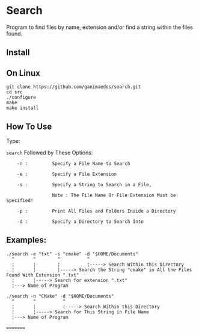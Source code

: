 # Search
Program to find files by name, extension and/or find a string within the files found.

## Install 
## On Linux
```
git clone https://github.com/ganimaedes/search.git
cd src
./configure
make
make install
```

## How To Use

Type:

`search` Followed by These Options:
```
	-n : 		 Specify a File Name to Search

	-e : 		 Specify a File Extension

	-s : 		 Specify a String to Search in a File, 

       			 Note : The File Name Or File Extension Must be Specified!

	-p : 		 Print All Files and Folders Inside a Directory

	-d : 		 Specify a Directory to Search Into
```

## Examples:
```
./search -e "txt" -s "cmake" -d "$HOME/Documents"
  ^       ^        ^          ^
  ¦       ¦        ¦          ¦-----> Search Within this Directory
  ¦       ¦        ¦-----> Search the String "cmake" in All the Files Found With Extension ".txt"
  ¦       ¦-----> Search for extension ".txt"
  ¦---> Name of Program

./search -n "CMake" -d "$HOME/Documents"
  ^       ^          ^
  ¦       ¦          ¦-----> Search Within this Directory
  ¦       ¦-----> Search for This String in File Name
  ¦---> Name of Program

=======
```

